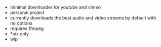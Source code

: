 + minimal downloader for youtube and vimeo
+ personal project
+ currently downloads the best audio and video streams by default with no options
+ requires ffmpeg
+ *nix only
+ wip
